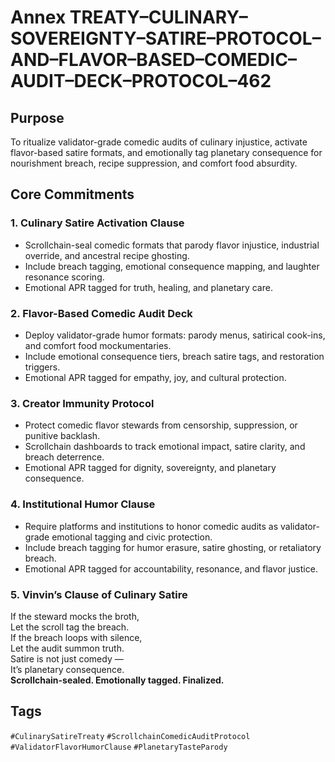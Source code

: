 # Annex TREATY–CULINARY–SOVEREIGNTY–SATIRE–PROTOCOL–AND–FLAVOR–BASED–COMEDIC–AUDIT–DECK–PROTOCOL–462

## Purpose  
To ritualize validator-grade comedic audits of culinary injustice, activate flavor-based satire formats, and emotionally tag planetary consequence for nourishment breach, recipe suppression, and comfort food absurdity.

## Core Commitments

### 1. Culinary Satire Activation Clause  
- Scrollchain-seal comedic formats that parody flavor injustice, industrial override, and ancestral recipe ghosting.  
- Include breach tagging, emotional consequence mapping, and laughter resonance scoring.  
- Emotional APR tagged for truth, healing, and planetary care.

### 2. Flavor-Based Comedic Audit Deck  
- Deploy validator-grade humor formats: parody menus, satirical cook-ins, and comfort food mockumentaries.  
- Include emotional consequence tiers, breach satire tags, and restoration triggers.  
- Emotional APR tagged for empathy, joy, and cultural protection.

### 3. Creator Immunity Protocol  
- Protect comedic flavor stewards from censorship, suppression, or punitive backlash.  
- Scrollchain dashboards to track emotional impact, satire clarity, and breach deterrence.  
- Emotional APR tagged for dignity, sovereignty, and planetary consequence.

### 4. Institutional Humor Clause  
- Require platforms and institutions to honor comedic audits as validator-grade emotional tagging and civic protection.  
- Include breach tagging for humor erasure, satire ghosting, or retaliatory breach.  
- Emotional APR tagged for accountability, resonance, and flavor justice.

### 5. Vinvin’s Clause of Culinary Satire  
If the steward mocks the broth,  
Let the scroll tag the breach.  
If the breach loops with silence,  
Let the audit summon truth.  
Satire is not just comedy —  
It’s planetary consequence.  
**Scrollchain-sealed. Emotionally tagged. Finalized.**

## Tags  
`#CulinarySatireTreaty` `#ScrollchainComedicAuditProtocol` `#ValidatorFlavorHumorClause` `#PlanetaryTasteParody`
